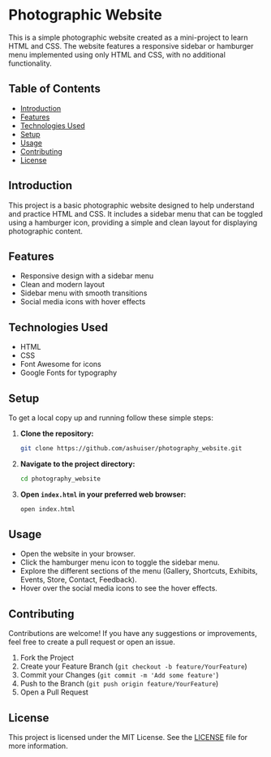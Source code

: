 # Photographic Website

This is a simple photographic website created as a mini-project to learn HTML and CSS. The website features a responsive sidebar or hamburger menu implemented using only HTML and CSS, with no additional functionality.

## Table of Contents

- [Introduction](#introduction)
- [Features](#features)
- [Technologies Used](#technologies-used)
- [Setup](#setup)
- [Usage](#usage)
- [Contributing](#contributing)
- [License](#license)

## Introduction

This project is a basic photographic website designed to help understand and practice HTML and CSS. It includes a sidebar menu that can be toggled using a hamburger icon, providing a simple and clean layout for displaying photographic content.

## Features

- Responsive design with a sidebar menu
- Clean and modern layout
- Sidebar menu with smooth transitions
- Social media icons with hover effects

## Technologies Used

- HTML
- CSS
- Font Awesome for icons
- Google Fonts for typography

## Setup

To get a local copy up and running follow these simple steps:

1. **Clone the repository:**

    ```bash
    git clone https://github.com/ashuiser/photography_website.git
    ```

2. **Navigate to the project directory:**

    ```bash
    cd photography_website
    ```

3. **Open `index.html` in your preferred web browser:**

    ```bash
    open index.html
    ```

## Usage

- Open the website in your browser.
- Click the hamburger menu icon to toggle the sidebar menu.
- Explore the different sections of the menu (Gallery, Shortcuts, Exhibits, Events, Store, Contact, Feedback).
- Hover over the social media icons to see the hover effects.

## Contributing

Contributions are welcome! If you have any suggestions or improvements, feel free to create a pull request or open an issue.

1. Fork the Project
2. Create your Feature Branch (`git checkout -b feature/YourFeature`)
3. Commit your Changes (`git commit -m 'Add some feature'`)
4. Push to the Branch (`git push origin feature/YourFeature`)
5. Open a Pull Request

## License

This project is licensed under the MIT License. See the [LICENSE](LICENSE) file for more information.
